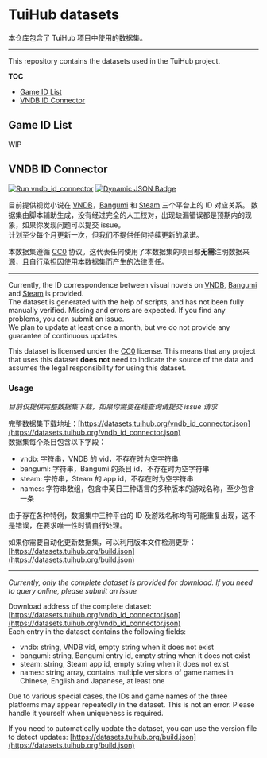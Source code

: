 # TuiHub datasets

本仓库包含了 TuiHub 项目中使用的数据集。

---

This repository contains the datasets used in the TuiHub project.

**TOC**

- [Game ID List](#game-id-list)
- [VNDB ID Connector](#vndb-id-connector)

## Game ID List

WIP

## VNDB ID Connector

[![Run vndb_id_connector](https://github.com/tuihub/tuihub-datasets/actions/workflows/vndb_id_connector.yml/badge.svg)](https://github.com/tuihub/tuihub-datasets/actions/workflows/vndb_id_connector.yml)
[![Dynamic JSON Badge](https://img.shields.io/badge/dynamic/json?url=https%3A%2F%2Fapi.github.com%2Frepos%2Ftuihub%2Ftuihub-datasets%2Factions%2Fworkflows%2Fvndb_id_connector.yml%2Fruns%3Fstatus%3Dcompleted%26per_page%3D1&query=%24.workflow_runs%5B0%5D.run_started_at&label=Update%20at)](https://github.com/tuihub/tuihub-datasets/actions/workflows/vndb_id_connector.yml)

目前提供视觉小说在 [VNDB](https://vndb.org/)，[Bangumi](https://bgm.tv/) 和 [Steam](https://store.steampowered.com/)
三个平台上的 ID 对应关系。
数据集由脚本辅助生成，没有经过完全的人工校对，出现缺漏错误都是预期内的现象，如果你发现问题可以提交 issue。  
计划至少每个月更新一次，但我们不提供任何持续更新的承诺。

本数据集遵循 [CC0](https://creativecommons.org/publicdomain/zero/1.0/deed.zh) 协议。这代表任何使用了本数据集的项目都**无需**注明数据来源，且自行承担因使用本数据集而产生的法律责任。

---

Currently, the ID correspondence between visual novels on [VNDB](https://vndb.org/), [Bangumi](https://bgm.tv/)
and [Steam](https://store.steampowered.com/) is provided.  
The dataset is generated with the help of scripts, and has not been fully manually verified. Missing and errors are
expected. If you find any problems, you can submit an issue.  
We plan to update at least once a month, but we do not provide any guarantee of continuous updates.

This dataset is licensed under the [CC0](https://creativecommons.org/publicdomain/zero/1.0/deed.en) license. This means
that any project that uses this dataset **does not** need to indicate the source of the data and assumes the legal
responsibility for using this dataset.

### Usage

*目前仅提供完整数据集下载，如果你需要在线查询请提交 issue 请求*  

完整数据集下载地址：[https://datasets.tuihub.org/vndb_id_connector.json](https://datasets.tuihub.org/vndb_id_connector.json)  
数据集每个条目包含以下字段：
- vndb: 字符串，VNDB 的 vid，不存在时为空字符串
- bangumi: 字符串，Bangumi 的条目 id，不存在时为空字符串
- steam: 字符串，Steam 的 app id，不存在时为空字符串
- names: 字符串数组，包含中英日三种语言的多种版本的游戏名称，至少包含一条

由于存在各种特例，数据集中三种平台的 ID 及游戏名称均有可能重复出现，这不是错误，在要求唯一性时请自行处理。

如果你需要自动化更新数据集，可以利用版本文件检测更新：[https://datasets.tuihub.org/build.json](https://datasets.tuihub.org/build.json) 

---

*Currently, only the complete dataset is provided for download. If you need to query online, please submit an issue*

Download address of the complete dataset: [https://datasets.tuihub.org/vndb_id_connector.json](https://datasets.tuihub.org/vndb_id_connector.json)  
Each entry in the dataset contains the following fields:
- vndb: string, VNDB vid, empty string when it does not exist
- bangumi: string, Bangumi entry id, empty string when it does not exist
- steam: string, Steam app id, empty string when it does not exist
- names: string array, contains multiple versions of game names in Chinese, English and Japanese, at least one

Due to various special cases, the IDs and game names of the three platforms may appear repeatedly in the dataset. This
is not an error. Please handle it yourself when uniqueness is required.

If you need to automatically update the dataset, you can use the version file to detect updates: [https://datasets.tuihub.org/build.json](https://datasets.tuihub.org/build.json)
